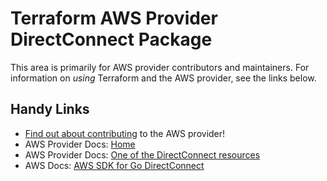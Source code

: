# Terraform AWS Provider DirectConnect Package
<!-- markdownlint-disable MD026 -->
This area is primarily for AWS provider contributors and maintainers. For information on _using_ Terraform and the AWS provider, see the links below.


## Handy Links
* [Find out about contributing](../../../docs/contributing) to the AWS provider!
* AWS Provider Docs: [Home](https://registry.terraform.io/providers/hashicorp/aws/latest/docs)
* AWS Provider Docs: [One of the DirectConnect resources](https://registry.terraform.io/providers/hashicorp/aws/latest/docs/resources/dx_connection)
* AWS Docs: [AWS SDK for Go DirectConnect](https://docs.aws.amazon.com/sdk-for-go/api/service/directconnect/)
